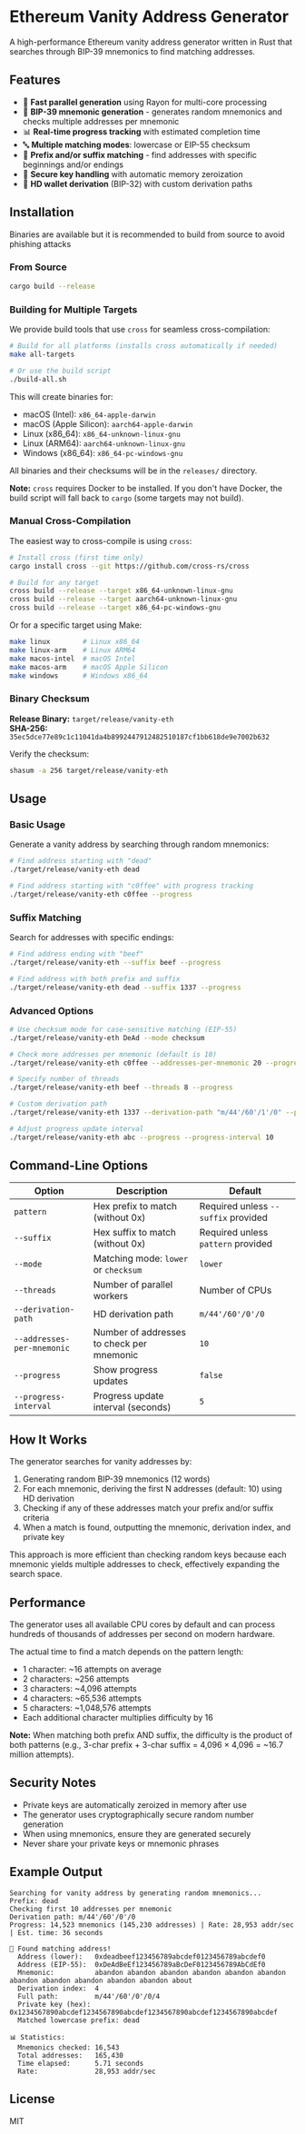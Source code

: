 # Ethereum Vanity Address Generator

A high-performance Ethereum vanity address generator written in Rust that searches through BIP-39 mnemonics to find matching addresses.

## Features

- 🚀 **Fast parallel generation** using Rayon for multi-core processing
- 🔑 **BIP-39 mnemonic generation** - generates random mnemonics and checks multiple addresses per mnemonic
- 📊 **Real-time progress tracking** with estimated completion time
- 🔤 **Multiple matching modes**: lowercase or EIP-55 checksum
- 🎯 **Prefix and/or suffix matching** - find addresses with specific beginnings and/or endings
- 🔐 **Secure key handling** with automatic memory zeroization
- 🌳 **HD wallet derivation** (BIP-32) with custom derivation paths

## Installation

Binaries are available but it is recommended to build from source to avoid phishing attacks

### From Source

```bash
cargo build --release
```

### Building for Multiple Targets

We provide build tools that use `cross` for seamless cross-compilation:

```bash
# Build for all platforms (installs cross automatically if needed)
make all-targets

# Or use the build script
./build-all.sh
```

This will create binaries for:
- macOS (Intel): `x86_64-apple-darwin`
- macOS (Apple Silicon): `aarch64-apple-darwin`
- Linux (x86_64): `x86_64-unknown-linux-gnu`
- Linux (ARM64): `aarch64-unknown-linux-gnu`
- Windows (x86_64): `x86_64-pc-windows-gnu`

All binaries and their checksums will be in the `releases/` directory.

**Note:** `cross` requires Docker to be installed. If you don't have Docker, the build script will fall back to `cargo` (some targets may not build).

### Manual Cross-Compilation

The easiest way to cross-compile is using `cross`:

```bash
# Install cross (first time only)
cargo install cross --git https://github.com/cross-rs/cross

# Build for any target
cross build --release --target x86_64-unknown-linux-gnu
cross build --release --target aarch64-unknown-linux-gnu
cross build --release --target x86_64-pc-windows-gnu
```

Or for a specific target using Make:

```bash
make linux        # Linux x86_64
make linux-arm    # Linux ARM64
make macos-intel  # macOS Intel
make macos-arm    # macOS Apple Silicon
make windows      # Windows x86_64
```

### Binary Checksum

**Release Binary:** `target/release/vanity-eth`  
**SHA-256:** `35ec5dce77e89c1c11041da4b8992447912482510187cf1bb618de9e7002b632`

Verify the checksum:
```bash
shasum -a 256 target/release/vanity-eth
```

## Usage

### Basic Usage

Generate a vanity address by searching through random mnemonics:

```bash
# Find address starting with "dead"
./target/release/vanity-eth dead

# Find address starting with "c0ffee" with progress tracking
./target/release/vanity-eth c0ffee --progress
```

### Suffix Matching

Search for addresses with specific endings:

```bash
# Find address ending with "beef"
./target/release/vanity-eth --suffix beef --progress

# Find address with both prefix and suffix
./target/release/vanity-eth dead --suffix 1337 --progress
```

### Advanced Options

```bash
# Use checksum mode for case-sensitive matching (EIP-55)
./target/release/vanity-eth DeAd --mode checksum

# Check more addresses per mnemonic (default is 10)
./target/release/vanity-eth c0ffee --addresses-per-mnemonic 20 --progress

# Specify number of threads
./target/release/vanity-eth beef --threads 8 --progress

# Custom derivation path
./target/release/vanity-eth 1337 --derivation-path "m/44'/60'/1'/0" --progress

# Adjust progress update interval
./target/release/vanity-eth abc --progress --progress-interval 10
```

## Command-Line Options

| Option | Description | Default |
|--------|-------------|---------|
| `pattern` | Hex prefix to match (without 0x) | Required unless `--suffix` provided |
| `--suffix` | Hex suffix to match (without 0x) | Required unless `pattern` provided |
| `--mode` | Matching mode: `lower` or `checksum` | `lower` |
| `--threads` | Number of parallel workers | Number of CPUs |
| `--derivation-path` | HD derivation path | `m/44'/60'/0'/0` |
| `--addresses-per-mnemonic` | Number of addresses to check per mnemonic | `10` |
| `--progress` | Show progress updates | `false` |
| `--progress-interval` | Progress update interval (seconds) | `5` |

## How It Works

The generator searches for vanity addresses by:
1. Generating random BIP-39 mnemonics (12 words)
2. For each mnemonic, deriving the first N addresses (default: 10) using HD derivation
3. Checking if any of these addresses match your prefix and/or suffix criteria
4. When a match is found, outputting the mnemonic, derivation index, and private key

This approach is more efficient than checking random keys because each mnemonic yields multiple addresses to check, effectively expanding the search space.

## Performance

The generator uses all available CPU cores by default and can process hundreds of thousands of addresses per second on modern hardware. 

The actual time to find a match depends on the pattern length:

- 1 character: ~16 attempts on average
- 2 characters: ~256 attempts
- 3 characters: ~4,096 attempts
- 4 characters: ~65,536 attempts
- 5 characters: ~1,048,576 attempts
- Each additional character multiplies difficulty by 16

**Note:** When matching both prefix AND suffix, the difficulty is the product of both patterns (e.g., 3-char prefix + 3-char suffix = 4,096 × 4,096 = ~16.7 million attempts).

## Security Notes

- Private keys are automatically zeroized in memory after use
- The generator uses cryptographically secure random number generation
- When using mnemonics, ensure they are generated securely
- Never share your private keys or mnemonic phrases

## Example Output

```
Searching for vanity address by generating random mnemonics...
Prefix: dead
Checking first 10 addresses per mnemonic
Derivation path: m/44'/60'/0'/0
Progress: 14,523 mnemonics (145,230 addresses) | Rate: 28,953 addr/sec | Est. time: 36 seconds

🎉 Found matching address!
  Address (lower):   0xdeadbeef123456789abcdef0123456789abcdef0
  Address (EIP-55):  0xDeAdBeEf123456789aBcDeF0123456789AbCdEf0
  Mnemonic:          abandon abandon abandon abandon abandon abandon abandon abandon abandon abandon abandon about
  Derivation index:  4
  Full path:         m/44'/60'/0'/0/4
  Private key (hex): 0x1234567890abcdef1234567890abcdef1234567890abcdef1234567890abcdef
  Matched lowercase prefix: dead

📊 Statistics:
  Mnemonics checked: 16,543
  Total addresses:   165,430
  Time elapsed:      5.71 seconds
  Rate:              28,953 addr/sec
```

## License

MIT
